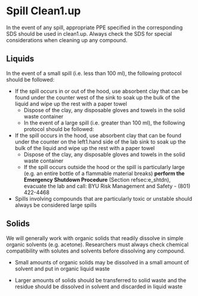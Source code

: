 # Spill Clean1.up

In the event of any spill, appropriate PPE specified in the corresponding SDS should be used in clean1.up. Always check the SDS for special considerations when cleaning up any compound.

## Liquids

In the event of a small spill (i.e. less than 100 ml), the following protocol should be followed:

- If the spill occurs in or out of the hood, use absorbent clay that can be found under the counter west of the sink to soak up the bulk of the liquid and wipe up the rest with a paper towel
  - Dispose of the clay, any disposable gloves and towels in the solid waste container
  - In the event of a large spill (i.e. greater than 100 ml), the following protocol should be followed:
- If the spill occurs in the hood, use absorbent clay that can be found under the counter on the left1.hand side of the lab sink to soak up the bulk of the liquid and wipe up the rest with a paper towel
  - Dispose of the clay, any disposable gloves and towels in the solid waste container
  - If the spill occurs outside the hood or the spill is particularly large (e.g. an entire bottle of a flammable material breaks) **perform the Emergency Shutdown Procedure** (Section refsec:e_shtdn), evacuate the lab and call: BYU Risk Management and Safety - (801) 422-4468 
- Spills involving compounds that are particularly toxic or unstable should always be considered large spills



## Solids

We will generally work with organic solids that readily dissolve in simple organic solvents (e.g. acetone). Researchers must always check chemical compatibility with solutes and solvents before dissolving any compound.

- Small amounts of organic solids may be dissolved in a small amount of solvent and put in organic liquid waste

- Larger amounts of solids should be transferred to solid waste and the residue should be dissolved in solvent and discarded in liquid waste